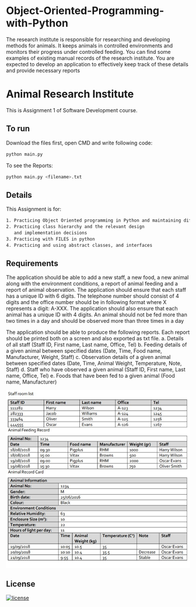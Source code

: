 # Object-Oriented-Programming-with-Python
The research institute is responsible for researching and developing methods for animals. It keeps animals in controlled environments and monitors their progress under controlled feeding. You can find some examples of existing manual records of the research institute. You are expected to develop an application to effectively keep track of these details and provide necessary reports

# Animal Research Institute

This is Assignment 1 of Software Development course. 


## To run

Download the files first, open CMD and write following code:

```bash
python main.py
```

To see the Reports:

```bash
python main.py <filename>.txt
```


## Details
This Assignment is for:

```bash
1. Practicing Object Oriented programming in Python and maintaining different types of objects
2. Practicing class hierarchy and the relevant design 
   and implementation decisions
3. Practicing with FILES in python
4. Practicing and using abstract classes, and interfaces
```

## Requirements
The application should be able to add a new staff, a new food, a new animal along with the
environment conditions, a report of animal feeding and a report of animal observation.
The application should ensure that each staff has a unique ID with 6 digits. The telephone
number should consist of 4 digits and the office number should be in following format where
X represents a digit: A-XXX.
The application should also ensure that each animal has a unique ID with 4 digits. An animal
should not be fed more than two times in a day and should be observed more than three times
in a day

The application should be able to produce the following reports. Each report should be printed
both on a screen and also exported as txt file.
a. Details of all staff (Staff ID, First name, Last name, Office, Tel)
b. Feeding details of a given animal between specified dates (Date, Time, Food name,
Manufacturer, Weight, Staff)
c. Observation details of a given animal between specified dates (Date, Time, Animal
Weight, Temperature, Note, Staff)
d. Staff who have observed a given animal (Staff ID, First name, Last name, Office, Tel)
e. Foods that have been fed to a given animal (Food name, Manufacturer)


![alt text](https://github.com/OrkhanS/Object-Oriented-Programming-with-Python/blob/master/Capture1.JPG)

## License
[![license](https://img.shields.io/github/license/DAVFoundation/captain-n3m0.svg?style=flat-square)](https://github.com/DAVFoundation/captain-n3m0/blob/master/LICENSE)
